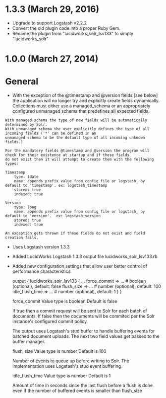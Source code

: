 1.3.3 (March 29, 2016)
======================
- Upgrade to support Logstash v2.2.2
- Convert the old plugin code into a proper Ruby Gem.
- Rename the plugin from "lucidworks_solr_lsv133" to simply "lucidworks_solr"

1.0.0 (March 27, 2014)
======================
  # General
  -  With the exception of the @timestamp and @version fields [see below] the application will no longer try and 
  	explicitly create fields dynamically.  Collections must either use a managed_schema or an appropriately configured 
  	unmanaged schema that predefines all expected fields. 
    
    With managed schema the type of new fields will be automatically determined by Solr.    
    With unmanaged schema the user explicitly defines the type of all incoming fields ('*' can be defined in an 
    unmanaged schema to be the default type of all incoming unknown fields.) 
    
    For the mandatory fields @timestamp and @version the program will check for their existence at startup and if these fields 
    do not exist then it will attempt to create them with the following types: 

	Timestamp
		type: tdate
		name: appends prefix value from config file or logstash_ by default to 'timestamp'. ex: logstash_timestamp
		stored: true
		indexed: true
	
	Version
		type: long
		name: appends prefix value from config file or logstash_ by default to 'version'.  ex: logstash_version
		stored: true
		indexed: true

	An exception gets thrown if these fields do not exist and field creation fails.  
	
  - Uses Logstash version 1.3.3
  - Added LucidWorks Logstash 1.3.3 output file lucidworks_solr_lsv133.rb
  - Added new configuration settings that allow user better control of performance characteristics.

    output {
		  lucidworks_solr_lsv133 {
		    ...
			force_commit => ... # boolean (optional), default: false
		    flush_size => ... # number (optional), default: 100
		    idle_flush_time => ... # number (optional), default: 1
		  }
	}
    
	force_commit
		Value type is boolean
		Default is false
		
	If true then a commit request will be sent to Solr for each batch of documents.  If false then 
	the documents will be commited per the Solr instance's configured commit policy.
	
	The output uses Logstash's stud buffer to handle buffering events for batched document uploads.  The next two 
	field values get passed to the buffer manager.
	
	flush_size
	  Value type is number
	  Default is 100
	  
	Number of events to queue up before writing to Solr.  The implementation uses Logstash's stud event buffering.
	
	idle_flush_time
	  Value type is number
	  Default is 1
	  
	Amount of time in seconds since the last flush before a flush is done even if the number of buffered events is smaller than flush_size
